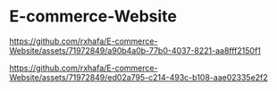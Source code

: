 # E-commerce-Website



https://github.com/rxhafa/E-commerce-Website/assets/71972849/a90b4a0b-77b0-4037-8221-aa8fff2150f1




https://github.com/rxhafa/E-commerce-Website/assets/71972849/ed02a795-c214-493c-b108-aae02335e2f2
